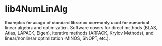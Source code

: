 # lib4NumLinAlg
Examples for usage of standard libraries commonly used for numerical linear algebra and optimization. Software covers for direct methods (BLAS, Atlas, LAPACK, Eigen), iterative methods (ARPACK, Krylov Methods), and linear/nonlinear optimization (MINOS, SNOPT, etc.).
